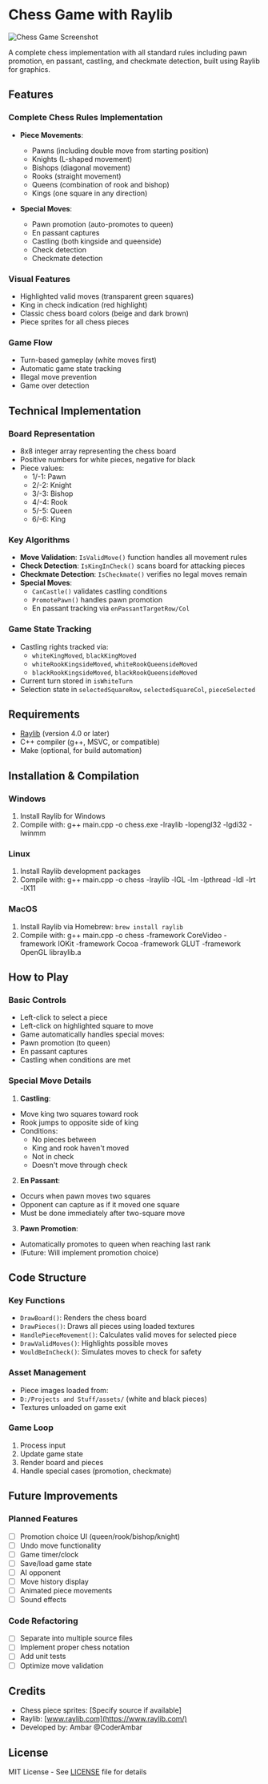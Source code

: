 # Chess Game with Raylib

![Chess Game Screenshot](screenshot.png)

A complete chess implementation with all standard rules including pawn promotion, en passant, castling, and checkmate detection, built using Raylib for graphics.

## Features

### Complete Chess Rules Implementation
- **Piece Movements**:
  - Pawns (including double move from starting position)
  - Knights (L-shaped movement)
  - Bishops (diagonal movement)
  - Rooks (straight movement)
  - Queens (combination of rook and bishop)
  - Kings (one square in any direction)
  
- **Special Moves**:
  - Pawn promotion (auto-promotes to queen)
  - En passant captures
  - Castling (both kingside and queenside)
  - Check detection
  - Checkmate detection

### Visual Features
- Highlighted valid moves (transparent green squares)
- King in check indication (red highlight)
- Classic chess board colors (beige and dark brown)
- Piece sprites for all chess pieces

### Game Flow
- Turn-based gameplay (white moves first)
- Automatic game state tracking
- Illegal move prevention
- Game over detection

## Technical Implementation

### Board Representation
- 8x8 integer array representing the chess board
- Positive numbers for white pieces, negative for black
- Piece values:
  - 1/-1: Pawn
  - 2/-2: Knight
  - 3/-3: Bishop
  - 4/-4: Rook
  - 5/-5: Queen
  - 6/-6: King

### Key Algorithms
- **Move Validation**: `IsValidMove()` function handles all movement rules
- **Check Detection**: `IsKingInCheck()` scans board for attacking pieces
- **Checkmate Detection**: `IsCheckmate()` verifies no legal moves remain
- **Special Moves**:
  - `CanCastle()` validates castling conditions
  - `PromotePawn()` handles pawn promotion
  - En passant tracking via `enPassantTargetRow/Col`

### Game State Tracking
- Castling rights tracked via:
  - `whiteKingMoved`, `blackKingMoved`
  - `whiteRookKingsideMoved`, `whiteRookQueensideMoved`
  - `blackRookKingsideMoved`, `blackRookQueensideMoved`
- Current turn stored in `isWhiteTurn`
- Selection state in `selectedSquareRow`, `selectedSquareCol`, `pieceSelected`

## Requirements

- [Raylib](https://www.raylib.com/) (version 4.0 or later)
- C++ compiler (g++, MSVC, or compatible)
- Make (optional, for build automation)

## Installation & Compilation

### Windows
1. Install Raylib for Windows
2. Compile with:
g++ main.cpp -o chess.exe -lraylib -lopengl32 -lgdi32 -lwinmm


### Linux
1. Install Raylib development packages
2. Compile with:
g++ main.cpp -o chess -lraylib -lGL -lm -lpthread -ldl -lrt -lX11


### MacOS
1. Install Raylib via Homebrew: `brew install raylib`
2. Compile with:
g++ main.cpp -o chess -framework CoreVideo -framework IOKit -framework Cocoa -framework GLUT -framework OpenGL libraylib.a


## How to Play

### Basic Controls
- Left-click to select a piece
- Left-click on highlighted square to move
- Game automatically handles special moves:
- Pawn promotion (to queen)
- En passant captures
- Castling when conditions are met

### Special Move Details
1. **Castling**:
- Move king two squares toward rook
- Rook jumps to opposite side of king
- Conditions:
  - No pieces between
  - King and rook haven't moved
  - Not in check
  - Doesn't move through check

2. **En Passant**:
- Occurs when pawn moves two squares
- Opponent can capture as if it moved one square
- Must be done immediately after two-square move

3. **Pawn Promotion**:
- Automatically promotes to queen when reaching last rank
- (Future: Will implement promotion choice)

## Code Structure

### Key Functions
- `DrawBoard()`: Renders the chess board
- `DrawPieces()`: Draws all pieces using loaded textures
- `HandlePieceMovement()`: Calculates valid moves for selected piece
- `DrawValidMoves()`: Highlights possible moves
- `WouldBeInCheck()`: Simulates moves to check for safety

### Asset Management
- Piece images loaded from:
- `D:/Projects and Stuff/assets/` (white and black pieces)
- Textures unloaded on game exit

### Game Loop
1. Process input
2. Update game state
3. Render board and pieces
4. Handle special cases (promotion, checkmate)

## Future Improvements

### Planned Features
- [ ] Promotion choice UI (queen/rook/bishop/knight)
- [ ] Undo move functionality
- [ ] Game timer/clock
- [ ] Save/load game state
- [ ] AI opponent
- [ ] Move history display
- [ ] Animated piece movements
- [ ] Sound effects

### Code Refactoring
- [ ] Separate into multiple source files
- [ ] Implement proper chess notation
- [ ] Add unit tests
- [ ] Optimize move validation

## Credits

- Chess piece sprites: [Specify source if available]
- Raylib: [www.raylib.com](https://www.raylib.com/)
- Developed by: Ambar @CoderAmbar

## License

MIT License - See [LICENSE](LICENSE) file for details
